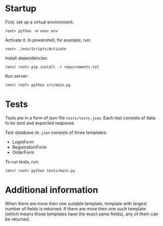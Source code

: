 # Startup
First, set up a virtual environment:
```
root> python -m venv env
```
Activate it. In powershell, for example, run:
```
root> ./env/Scripts/Activate
```
Install dependencies:
```
(env) root> pip install -r requirements.txt
```
Run server:
```
(env) root> python src/main.py
```
# Tests
Tests are in a form of json file `tests/tests.json`. Each test consists of data to be sent and expected response.

Test database `db.json` consists of three templates:
- LoginForm
- RegistrationForm
- OrderForm

To run tests, run:
```
(env) root> python tests/main.py
```
# Additional information
When there are more then one suitable template, template with largest number of fields is returned. If there are more then one such template (which means those templates have the exact same fields), any of them can be returned.
